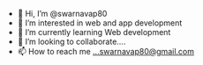 - 👋 Hi, I’m @swarnavap80
- 👀 I’m interested in web and app  development
- 🌱 I’m currently learning Web development
- 💞️ I’m looking to collaborate....
- 📫 How to reach me ...swarnavap80@gmail.com

<!---
swarnavap80/swarnavap80 is a ✨ special ✨ repository because its `README.md` (this file) appears on your GitHub profile.
You can click the Preview link to take a look at your changes.
--->
